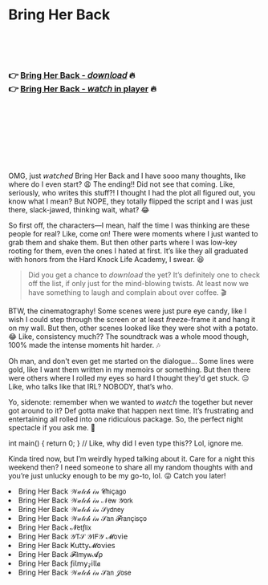 <h1>Bring Her Back</h1>

<br><br><br>

<h3>👉 <a href="https://Dougs-snazopanes1985.github.io/clweevlvrd/">Bring Her Back - 𝘥𝘰𝘸𝘯𝘭𝘰𝘢𝘥</a> 🔥<br>
👉 <a href="https://Dougs-snazopanes1985.github.io/clweevlvrd/">Bring Her Back - 𝘸𝘢𝘵𝘤𝘩 in player</a> 🔥
</h3>



<br><br><br><br><br><br><br>


OMG, just 𝘸𝘢𝘵𝘤𝘩𝘦𝘥 Bring Her Back and I have sooo many thoughts, like where do I even start? 😩 The ending!! Did not see that coming. Like, seriously, who writes this stuff?! I thought I had the plot all figured out, you know what I mean? But NOPE, they totally flipped the script and I was just there, slack-jawed, thinking wait, what? 😂

So first off, the characters—I mean, half the time I was thinking are these people for real? Like, come on! There were moments where I just wanted to grab them and shake them. But then other parts where I was low-key rooting for them, even the ones I hated at first. It’s like they all graduated with honors from the Hard Knock Life Academy, I swear. 😆

> Did you get a chance to 𝘥𝘰𝘸𝘯𝘭𝘰𝘢𝘥 the   yet? It’s definitely one to check off the list, if only just for the mind-blowing twists. At least now we have something to laugh and complain about over coffee. 🎬

BTW, the cinematography! Some scenes were just pure eye candy, like I wish I could step through the screen or at least 𝘧𝘳𝘦𝘦ze-frame it and hang it on my wall. But then, other scenes looked like they were shot with a potato. 😂 Like, consistency much?? The soundtrack was a whole mood though, 100% made the intense moments hit harder. 🎶

Oh man, and don't even get me started on the dialogue... Some lines were gold, like I want them written in my memoirs or something. But then there were others where I rolled my eyes so hard I thought they'd get stuck. 😑 Like, who talks like that IRL? NOBODY, that’s who.

Yo, sidenote: remember when we wanted to 𝘸𝘢𝘵𝘤𝘩 the   together but never got around to it? Def gotta make that happen next time. It’s frustrating and entertaining all rolled into one ridiculous package. So, the perfect   night spectacle if you ask me. 🍿

int main() { return 0; } // Like, why did I even type this?? Lol, ignore me.

Kinda tired now, but I’m weirdly hyped talking about it. Care for a   night this weekend then? I need someone to share all my random thoughts with and you’re just unlucky enough to be my go-to, lol. 😜 Catch you later!

<li>Bring Her Back 𝒲𝒶𝓉𝒸𝒽 𝒾𝓃 𝓒𝗁𝗂ç𝖺𝗀𝗈</li>
<li>Bring Her Back 𝒲𝒶𝓉𝒸𝒽 𝒾𝓃 𝒩𝖾𝗐 𝒴𝗈𝗋𝗄</li>
<li>Bring Her Back 𝒲𝒶𝓉𝒸𝒽 𝒾𝓃 𝒮𝗒𝖽𝗇𝖾𝗒</li>
<li>Bring Her Back 𝒲𝒶𝓉𝒸𝒽 𝒾𝓃 𝒮𝖺𝗇 𝓕𝗋𝖺𝗇ç𝗂𝗌ç𝗈</li>
<li>Bring Her Back 𝓝𝖾𝗍ƒ𝗅𝗂𝗑</li>
<li>Bring Her Back 𝒴𝖳𝒮 𝒴𝖨𝖥𝒴 𝓜𝗈ν𝗂𝖾</li>
<li>Bring Her Back Ҝ𝗎𝗍𝗍𝗒𝓜𝗈ν𝗂𝖾𝗌</li>
<li>Bring Her Back 𝓕𝗂𝗅𝗆𝗒𝗐𝓐ρ</li>
<li>Bring Her Back ƒ𝗂𝗅𝗆𝗒𝓏𝗂𝗅𝗅𝖆</li>
<li>Bring Her Back 𝒲𝒶𝓉𝒸𝒽 𝒾𝓃 𝒮𝖺𝗇 𝒥𝗈𝗌𝖾</li>
